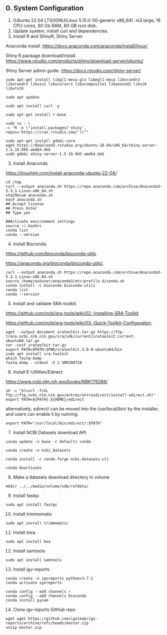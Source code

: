 ## 0. System Configuration
1. (Ubuntu 22.04 LTS)(GNU/Linux 5.15.0-50-generic x86_64). m3.large, 16 CPU cores, 60 Gb RAM, 60 GB root disk.
2. Update system, install curl and dependencies. 
3. Install R and ShinyR, Shiny Server.

Anaconda install. https://docs.anaconda.com/anaconda/install/linux/

Shiny R package download/install. https://www.rstudio.com/products/shiny/download-server/ubuntu/

Shiny Server admin guide. https://docs.rstudio.com/shiny-server/

``` 
sudo apt-get install libgl1-mesa-glx libegl1-mesa libxrandr2 libxrandr2 libxss1 libxcursor1 libxcomposite1 libasound2 libxi6 libxtst6

sudo apt update

sudo apt install curl -y

sudo apt-get install r-base

sudo su - \
-c "R -e \"install.packages('shiny', repos='https://cran.rstudio.com/')\""

sudo apt-get install gdebi-core
wget https://download3.rstudio.org/ubuntu-18.04/x86_64/shiny-server-1.5.19.995-amd64.deb
sudo gdebi shiny-server-1.5.19.995-amd64.deb
```
3. Install Anaconda. 

https://linuxhint.com/install-anaconda-ubuntu-22-04/
```
cd /tmp
curl --output anaconda.sh https://repo.anaconda.com/archive/Anaconda3-5.3.1-Linux-x86_64.sh
sha256sum anaconda.sh
bash anaconda.sh
## Accept license
## Press Enter
## Type yes
```
```
##Activate environment settings
source ~/.bashrc
conda list
conda --version
```
4. Install Bioconda. 

https://github.com/bioconda/bioconda-utils.

https://anaconda.org/bioconda/bioconda-utils/. 

```
curl --output anaconda.sh https://repo.anaconda.com/archive/Anaconda3-5.3.1-Linux-x86_64.sh
source /home/exouser/anaconda3/etc/profile.d/conda.sh
conda install -c bioconda bioconda-utils
conda list
conda --version
```
5. Install and validate SRA-toolkit.

https://github.com/ncbi/sra-tools/wiki/02.-Installing-SRA-Toolkit

https://github.com/ncbi/sra-tools/wiki/03.-Quick-Toolkit-Configuration. 

```
wget --output-document sratoolkit.tar.gz https://ftp-trace.ncbi.nlm.nih.gov/sra/sdk/current/sratoolkit.current-ubuntu64.tar.gz
tar -vxzf sratoolkit.tar.gz
export PATH=$PATH:$PWD/sratoolkit.3.0.0-ubuntu64/bin
sudo apt install sra-toolkit
which fastq-dump
fastq-dump --stdout -X 2 SRR390728
```

6. Install E-Utilities/Edirect

https://www.ncbi.nlm.nih.gov/books/NBK179288/
```
sh -c "$(curl -fsSL ftp://ftp.ncbi.nlm.nih.gov/entrez/entrezdirect/install-edirect.sh)"
export PATH=${PATH}:${HOME}/edirect
```
alternatively, edirect/ can be moved into the /usr/local/bin/ by the installer, and users can enable it by running:
```
export PATH="/usr/local/bin/edirect/:$PATH"
```

7. Install NCBI Datasets download API


```
conda update -n base -c defaults conda

conda create -n ncbi_datasets

conda install -c conda-forge ncbi-datasets-cli

conda deactivate
```

8. Make a datasets download directory in volume
```
mkdir ../../media/volume/sdb/refdata/
```

9. Install fastqc
```
sudo apt install fastqc
```
10. Install trimmomatic
```
sudo apt install trimmomatic
```
11. Install bwa
```
sudo apt install bwa
```
12. Install samtools
```
sudo apt install samtools
```

13. Install igv-reports
```
conda create -n igvreports python=3.7.1
conda activate igvreports

conda config --add channels r
conda config --add channels bioconda
conda install pysam
```
14. Clone igv-reports GitHub repo
```
wget wget https://github.com/igvteam/igv-reports/archive/refs/heads/master.zip
unzip master.zip
```
